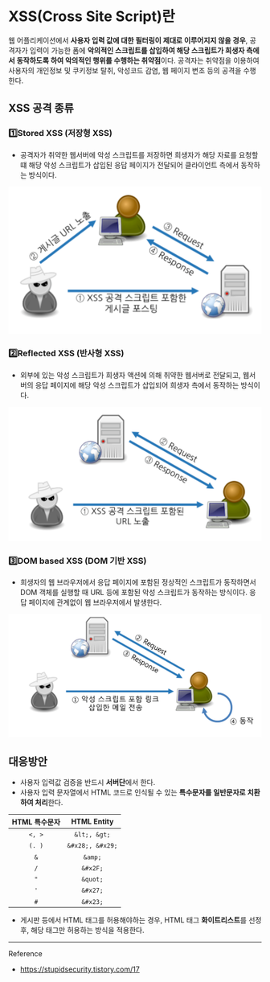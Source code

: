 # XSS(Cross Site Script)란

웹 어플리케이션에서 **사용자 입력 값에 대한 필터링이 제대로 이루어지지 않을 경우**, 공격자가 입력이 가능한 폼에 **악의적인 스크립트를 삽입하여 해당 스크립트가 희생자 측에서 동작하도록 하여 악의적인 행위를 수행하는 취약점**이다. 공격자는 취약점을 이용하여 사용자의 개인정보 및 쿠키정보 탈취, 악성코드 감염, 웹 페이지 변조 등의 공격을 수행한다.

## XSS 공격 종류

### 1️⃣Stored XSS (저장형 XSS)

- 공격자가 취약한 웹서버에 악성 스크립트를 저장하면 희생자가 해당 자료를 요청할 떄 해당 악성 스크립트가 삽입된 응답 페이지가 전달되어 클라이언트 측에서 동작하는 방식이다.

![img](../.vuepress/public/images/img-web/xss01.png)

### 2️⃣Reflected XSS (반사형 XSS)

- 외부에 있는 악성 스크립트가 희생자 액션에 의해 취약한 웹서버로 전달되고, 웹서버의 응답 페이지에 해당 악성 스크립트가 삽입되어 희생자 측에서 동작하는 방식이다.

![img](../.vuepress/public/images/img-web/xss02.png)

### 3️⃣DOM based XSS (DOM 기반 XSS)

- 희생자의 웹 브라우저에서 응답 페이지에 포함된 정상적인 스크립트가 동작하면서 DOM 객체를 실행할 때 URL 등에 포함된 악성 스크립트가 동작하는 방식이다. 응답 페이지에 관계없이 웹 브라우저에서 발생한다.

![img](../.vuepress/public/images/img-web/xss03.png)

## 대응방안

- 사용자 입력값 검증을 반드시 **서버단**에서 한다.
- 사용자 입력 문자열에서 HTML 코드로 인식될 수 있는 **특수문자를 일반문자로 치환하여 처리**한다.

| HTML 특수문자 | HTML Entity |
|:---:|:---:|
| `<, >` | `&lt;, &gt;` |
| `(. )` | `&#x28;, &#x29;` |
| `&` | `&amp;` |
| `/` | `&#x2F;` |
| `"` | `&quot;` |
| `'` | `&#x27;` |
| `#` | `&#x23;` |

- 게시판 등에서 HTML 태그를 허용해야하는 경우, HTML 태그 **화이트리스트**를 선정 후, 해당 태그만 허용하는 방식을 적용한다.

---

Reference

- https://stupidsecurity.tistory.com/17